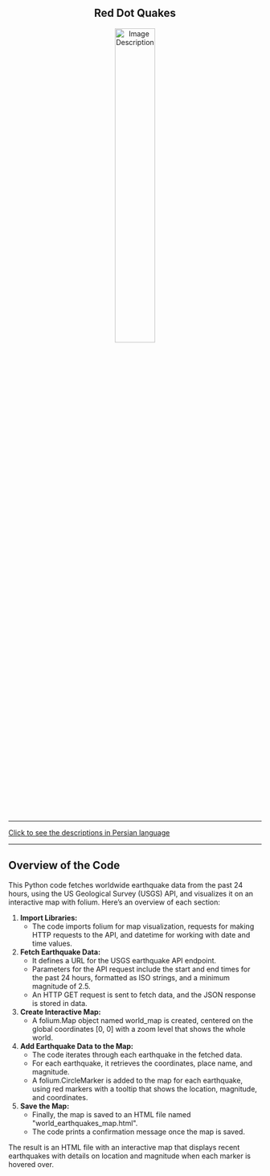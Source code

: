 <div align="center">

## Red Dot Quakes

<img src="https://preview.redd.it/hi-data-scientist-getting-into-earthquakes-apr-2022-2023-v0-v7vma0wrt5ta1.png?auto=webp&s=eb551b31278c792052c59897ccbe9f95e49acbd5" alt="Image Description" width="40%">

</div>
<hr>

[Click to see the descriptions in Persian language](PersianRedDotQuakes.md)
<hr>

## Overview of the Code
This Python code fetches worldwide earthquake data from the past 24 hours, using the US Geological Survey (USGS) API, and visualizes it on an interactive map with folium. Here’s an overview of each section:

1. <b>Import Libraries:</b>
   - The code imports folium for map visualization, requests for making HTTP requests to the API, and datetime for working with date and time values.
2. <b>Fetch Earthquake Data:</b>
   - It defines a URL for the USGS earthquake API endpoint.
   - Parameters for the API request include the start and end times for the past 24 hours, formatted as ISO strings, and a minimum magnitude of 2.5.
   - An HTTP GET request is sent to fetch data, and the JSON response is stored in data.
3. <b>Create Interactive Map:</b>
   - A folium.Map object named world_map is created, centered on the global coordinates [0, 0] with a zoom level that shows the whole world.
4. <b>Add Earthquake Data to the Map:</b>
   - The code iterates through each earthquake in the fetched data.
   - For each earthquake, it retrieves the coordinates, place name, and magnitude.
   - A folium.CircleMarker is added to the map for each earthquake, using red markers with a tooltip that shows the location, magnitude, and coordinates.
5. <b>Save the Map:</b>
   - Finally, the map is saved to an HTML file named "world_earthquakes_map.html".
   - The code prints a confirmation message once the map is saved.
  
The result is an HTML file with an interactive map that displays recent earthquakes with details on location and magnitude when each marker is hovered over.
